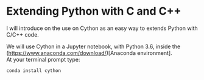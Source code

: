 # Extending Python with C and C++

I will introduce on the use on Cython as an easy way to extends Python 
with C/C++ code.

We will use Cython in a Jupyter notebook, with Python 3.6, inside the (https://www.anaconda.com/download/)[Anaconda environment].  
At your terminal prompt type:
```
conda install cython
```

